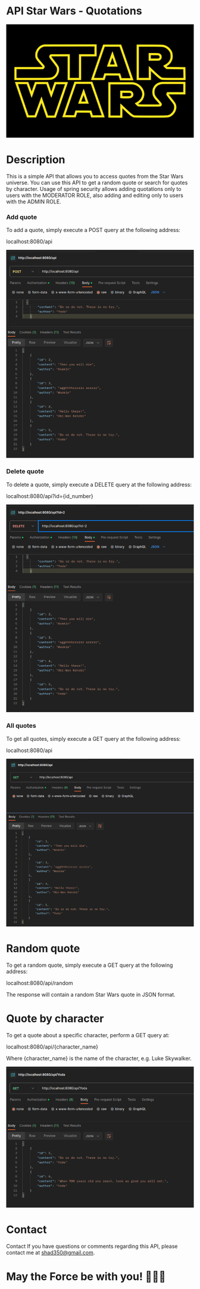 # API Star Wars - Quotations

![Star Wars Logo](images/Star_Wars_Logo.svg.png)

# Description

This is a simple API that allows you to access quotes from the Star Wars universe. You can use this API to get a random quote or search for quotes by character.
Usage of spring security allows adding quotations only to users with the MODERATOR ROLE, also adding and editing only to users with the ADMIN ROLE.

### Add quote

To add a quote, simply execute a POST query at the following address:

localhost:8080/api

![img](images/POST.png)

### Delete quote

To delete a quote, simply execute a DELETE query at the following address:

localhost:8080/api?id={id_number}

![img](images/DELETE.png)

### All quotes

To get all quotes, simply execute a GET query at the following address:

localhost:8080/api

![img](images/GET.png)

# Random quote

To get a random quote, simply execute a GET query at the following address:

localhost:8080/api/random

The response will contain a random Star Wars quote in JSON format.

# Quote by character

To get a quote about a specific character, perform a GET query at:

localhost:8080/api/{character_name}

Where {character_name} is the name of the character, e.g. Luke Skywalker.

![img](images/BYCHARACTER.png)

# Contact

Contact If you have questions or comments regarding this API, please contact me at shad350@gmail.com.

# May the Force be with you! 🌌🚀🌟

